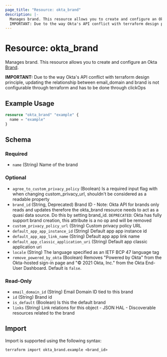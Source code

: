 ```yaml
---
page_title: "Resource: okta_brand"
description: |-
  Manages brand. This resource allows you to create and configure an Okta Brand https://developer.okta.com/docs/reference/api/brands/#brand-object.
  IMPORTANT: Due to the way Okta's API conflict with terraform design principle, updating the relationship between email_domain and brand is not configurable through terraform and has to be done through clickOps
---
```


# Resource: okta_brand

Manages brand. This resource allows you to create and configure an Okta [Brand](https://developer.okta.com/docs/reference/api/brands/#brand-object).
		
**IMPORTANT:** Due to the way Okta's API conflict with terraform design principle, updating the relationship between email_domain and brand is not configurable through terraform and has to be done through clickOps

## Example Usage

```terraform
resource "okta_brand" "example" {
  name = "example"
}
```

<!-- schema generated by tfplugindocs -->
## Schema

### Required

- `name` (String) Name of the brand

### Optional

- `agree_to_custom_privacy_policy` (Boolean) Is a required input flag with when changing custom_privacy_url, shouldn't be considered as a readable property
- `brand_id` (String, Deprecated) Brand ID - Note: Okta API for brands only reads and updates therefore the okta_brand resource needs to act as a quasi data source. Do this by setting brand_id. `DEPRECATED`: Okta has fully support brand creation, this attribute is a no op and will be removed
- `custom_privacy_policy_url` (String) Custom privacy policy URL
- `default_app_app_instance_id` (String) Default app app instance id
- `default_app_app_link_name` (String) Default app app link name
- `default_app_classic_application_uri` (String) Default app classic application uri
- `locale` (String) The language specified as an IETF BCP 47 language tag
- `remove_powered_by_okta` (Boolean) Removes "Powered by Okta" from the Okta-hosted sign-in page and "© 2021 Okta, Inc." from the Okta End-User Dashboard. Default is `false`.

### Read-Only

- `email_domain_id` (String) Email Domain ID tied to this brand
- `id` (String) Brand id
- `is_default` (Boolean) Is this the default brand
- `links` (String) Link relations for this object - JSON HAL - Discoverable resources related to the brand

## Import

Import is supported using the following syntax:

```shell
terraform import okta_brand.example <brand_id>
```
